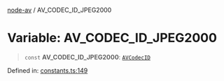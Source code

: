 [node-av](../globals.md) / AV\_CODEC\_ID\_JPEG2000

# Variable: AV\_CODEC\_ID\_JPEG2000

> `const` **AV\_CODEC\_ID\_JPEG2000**: [`AVCodecID`](../type-aliases/AVCodecID.md)

Defined in: [constants.ts:149](https://github.com/seydx/av/blob/f8631fc881b394300b1479f511d55cf1c370a87f/src/constants/constants.ts#L149)
